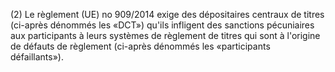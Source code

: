 (2) Le règlement (UE) no 909/2014 exige des dépositaires centraux de titres (ci-après dénommés les «DCT») qu'ils infligent des sanctions pécuniaires aux participants à leurs systèmes de règlement de titres qui sont à l'origine de défauts de règlement (ci-après dénommés les «participants défaillants»).